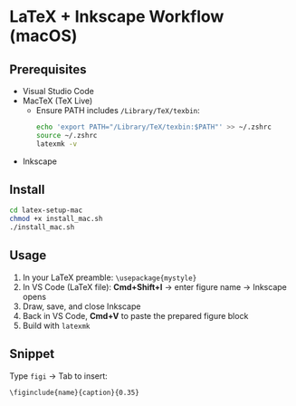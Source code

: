# LaTeX + Inkscape Workflow (macOS)

## Prerequisites
- Visual Studio Code
- MacTeX (TeX Live)
  - Ensure PATH includes `/Library/TeX/texbin`:
    ```bash
    echo 'export PATH="/Library/TeX/texbin:$PATH"' >> ~/.zshrc
    source ~/.zshrc
    latexmk -v
    ```
- Inkscape

## Install
```bash
cd latex-setup-mac
chmod +x install_mac.sh
./install_mac.sh
```

## Usage
1. In your LaTeX preamble: `\usepackage{mystyle}`
2. In VS Code (LaTeX file): **Cmd+Shift+I** → enter figure name → Inkscape opens
3. Draw, save, and close Inkscape
4. Back in VS Code, **Cmd+V** to paste the prepared figure block
5. Build with `latexmk`

## Snippet
Type `figi` → Tab to insert:
```
\figinclude{name}{caption}{0.35}
```
